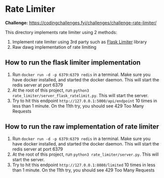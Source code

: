 # Rate Limiter

**Challenge:** https://codingchallenges.fyi/challenges/challenge-rate-limiter/

This directory implements rate limiter using 2 methods:

1. Implement rate limiter using 3rd party such as [Flask Limiter](https://flask-limiter.readthedocs.io/en/stable/) library
2. Raw dawg implementation of rate limiting

## How to run the flask limiter implementation

1. Run `docker run -d -p 6379:6379 redis` in a terminal. Make sure you have docker installed, and started the docker daemon. This will start the redis server at port 6379
2. At the root of this project, run `python3 rate_limiter/server_flask_ratelimit.py`. This will start the server.
3. Try to hit this endpoint `http://127.0.0.1:5000/api/endpoint` 10 times in less than 1 minute. On the 11th try, you should see 429 Too Many Requests

## How to run the raw implementation of rate limiter

1. Run `docker run -d -p 6379:6379 redis` in a terminal. Make sure you have docker installed, and started the docker daemon. This will start the redis server at port 6379
2. At the root of this project, run `python3 rate_limiter/server.py`. This will start the server.
3. Try to hit this endpoint `http://127.0.0.1:8080/limited` 10 times in less than 1 minute. On the 11th try, you should see 429 Too Many Requests
